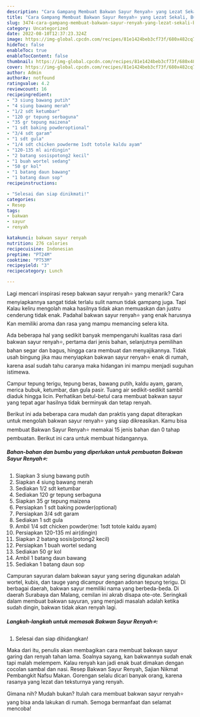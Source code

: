 ```yaml
---
description: "Cara Gampang Membuat Bakwan Sayur Renyah⭐ yang Lezat Sekali, Buat Buka Puasa Lezat Sekali"
title: "Cara Gampang Membuat Bakwan Sayur Renyah⭐ yang Lezat Sekali, Buat Buka Puasa Lezat Sekali"
slug: 3474-cara-gampang-membuat-bakwan-sayur-renyah-yang-lezat-sekali-buat-buka-puasa-lezat-sekali
category: Uncategorized
date: 2022-08-10T12:37:23.324Z
image: https://img-global.cpcdn.com/recipes/81e1424beb3cf73f/680x482cq70/bakwan-sayur-renyah-foto-resep-utama.jpg
hideToc: false
enableToc: true
enableTocContent: false
thumbnail: https://img-global.cpcdn.com/recipes/81e1424beb3cf73f/680x482cq70/bakwan-sayur-renyah-foto-resep-utama.jpg
cover: https://img-global.cpcdn.com/recipes/81e1424beb3cf73f/680x482cq70/bakwan-sayur-renyah-foto-resep-utama.jpg
author: Admin
authorAv: notfound
ratingvalue: 4.2
reviewcount: 16
recipeingredient:
- "3 siung bawang putih"
- "4 siung bawang merah"
- "1/2 sdt ketumbar"
- "120 gr tepung serbaguna"
- "35 gr tepung maizena"
- "1 sdt baking powderoptional"
- "3/4 sdt garam"
- "1 sdt gula"
- "1/4 sdt chicken powderme 1sdt totole kaldu ayam"
- "120-135 ml airdingin"
- "2 batang sosispotong2 kecil"
- "1 buah wortel sedang"
- "50 gr kol"
- "1 batang daun bawang"
- "1 batang daun sop"
recipeinstructions:

- "Selesai dan siap dinikmati!"
categories:
- Resep
tags:
- bakwan
- sayur
- renyah

katakunci: bakwan sayur renyah 
nutrition: 276 calories
recipecuisine: Indonesian
preptime: "PT24M"
cooktime: "PT53M"
recipeyield: "3"
recipecategory: Lunch

---
```



Lagi mencari inspirasi resep bakwan sayur renyah⭐ yang menarik? Cara menyiapkannya sangat tidak terlalu sulit namun tidak gampang juga. Tapi Kalau keliru mengolah maka hasilnya tidak akan memuaskan dan justru cenderung tidak enak. Padahal bakwan sayur renyah⭐ yang enak harusnya Kan memiliki aroma dan rasa yang mampu memancing selera kita.


Ada beberapa hal yang sedikit banyak mempengaruhi kualitas rasa dari bakwan sayur renyah⭐, pertama dari jenis bahan, selanjutnya pemilihan bahan segar dan bagus, hingga cara membuat dan menyajikannya. Tidak usah bingung jika mau menyiapkan bakwan sayur renyah⭐ enak di rumah, karena asal sudah tahu caranya maka hidangan ini mampu menjadi suguhan istimewa.

Campur tepung terigu, tepung beras, bawang putih, kaldu ayam, garam, merica bubuk, ketumbar, dan gula pasir. Tuang air sedikit-sedikit sambil diaduk hingga licin. Perhatikan betul-betul cara membuat bakwan sayur yang tepat agar hasilnya tidak berminyak dan tetap renyah.


Berikut ini ada beberapa cara mudah dan praktis yang dapat diterapkan untuk mengolah bakwan sayur renyah⭐ yang siap dikreasikan. Kamu bisa membuat Bakwan Sayur Renyah⭐ memakai 15 jenis bahan dan 0 tahap pembuatan. Berikut ini cara untuk membuat hidangannya.

<!--inarticleads1-->

##### Bahan-bahan dan bumbu yang diperlukan untuk pembuatan Bakwan Sayur Renyah⭐:

1. Siapkan 3 siung bawang putih
1. Siapkan 4 siung bawang merah
1. Sediakan 1/2 sdt ketumbar
1. Sediakan 120 gr tepung serbaguna
1. Siapkan 35 gr tepung maizena
1. Persiapkan 1 sdt baking powder(optional)
1. Persiapkan 3/4 sdt garam
1. Sediakan 1 sdt gula
1. Ambil 1/4 sdt chicken powder(me: 1sdt totole kaldu ayam)
1. Persiapkan 120-135 ml air(dingin)
1. Siapkan 2 batang sosis(potong2 kecil)
1. Persiapkan 1 buah wortel sedang
1. Sediakan 50 gr kol
1. Ambil 1 batang daun bawang
1. Sediakan 1 batang daun sop


Campuran sayuran dalam bakwan sayur yang sering digunakan adalah wortel, kubis, dan tauge yang dicampur dengan adonan tepung terigu. Di berbagai daerah, bakwan sayur memiliki nama yang berbeda-beda. Di daerah Surabaya dan Malang, cemilan ini akrab disapa ote-ote. Seringkali dalam membuat bakwan sayuran, yang menjadi masalah adalah ketika sudah dingin, bakwan tidak akan renyah lagi. 

<!--inarticleads2-->

##### Langkah-langkah untuk memasak Bakwan Sayur Renyah⭐:


1. Selesai dan siap dihidangkan!

Maka dari itu, penulis akan membagikan cara membuat bakwan sayur garing dan renyah tahan lama. Soalnya sayang, kan bakwannya sudah enak tapi malah melempem. Kalau renyah kan jadi enak buat dimakan dengan cocolan sambal dan nasi. Resep Bakwan Sayur Renyah, Sajian Nikmat Pembangkit Nafsu Makan. Gorengan selalu dicari banyak orang, karena rasanya yang lezat dan teksturnya yang renyah. 

Gimana nih? Mudah bukan? Itulah cara membuat bakwan sayur renyah⭐ yang bisa anda lakukan di rumah. Semoga bermanfaat dan selamat mencoba!
